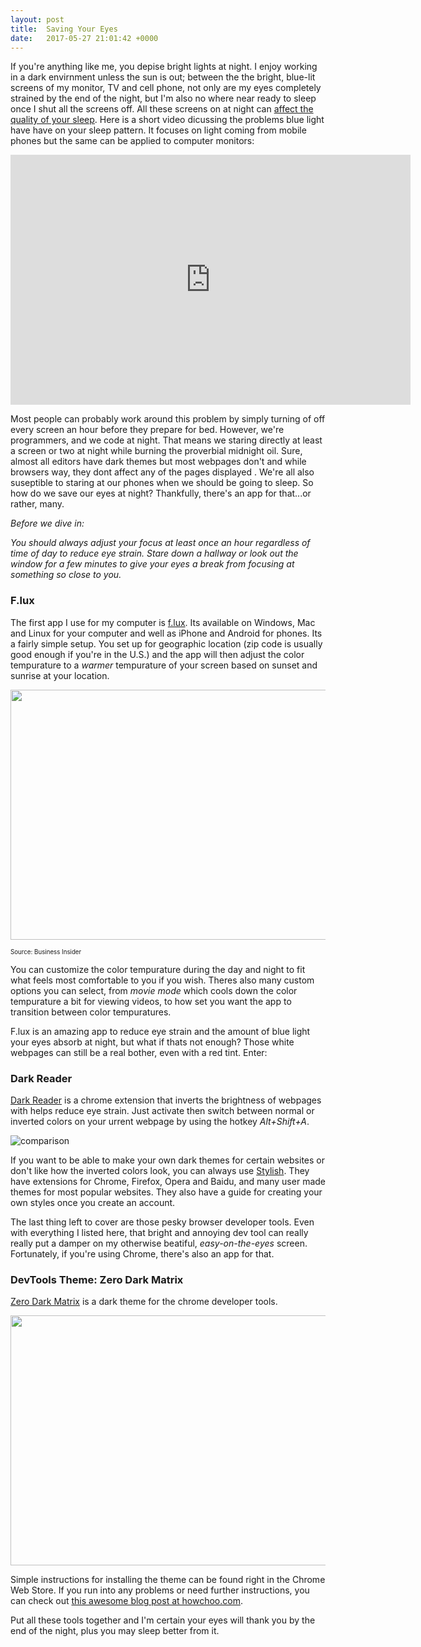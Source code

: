 ```yaml
---
layout: post
title:  Saving Your Eyes
date:   2017-05-27 21:01:42 +0000
---
```



If you're anything like me, you depise bright lights at night.  I enjoy working in a dark envirnment unless the sun is out; between the the bright, blue-lit screens of my monitor, TV and cell phone, not only are my eyes completely strained by the end of the night, but I'm also no where near ready to sleep once I shut all the screens off.  All these screens on at night can [affect the quality of your sleep](http://www.health.harvard.edu/staying-healthy/blue-light-has-a-dark-side).  Here is a short video dicussing the problems blue light have have on your sleep pattern.  It focuses on light coming from mobile phones but the same can be applied to computer monitors:

<iframe width="640" height="400" src="https://www.youtube.com/embed/_1V0rDSTC9I" frameborder="0" allowfullscreen></iframe>

Most people can probably work around this problem by simply turning of off every screen an hour before they prepare for bed.  However, we're programmers, and we code at night.  That means we staring directly at least a screen or two at night while burning the proverbial midnight oil.  Sure, almost all editors have dark themes but most webpages don't and while browsers way, they dont affect any of the pages displayed .  We're all also suseptible to staring at our phones when we should be going to sleep.  So how do we save our eyes at night?  Thankfully, there's an app for that...or rather, many.

_Before we dive in:_ 

_You should always adjust your focus at least once an hour regardless of time of day to reduce eye strain. Stare down a hallway or look out the window for a few minutes to give your eyes a break from focusing at something so close to you._

### F.lux

The first app I use for my computer is [f.lux](https://justgetflux.com/).  Its available on Windows, Mac and Linux for your computer and well as iPhone and Android for phones.  Its a fairly simple setup.  You set up for geographic location (zip code is usually good enough if you're in the U.S.) and the app will then adjust the color tempurature to a _warmer_ tempurature of your screen based on sunset and sunrise at your location.

<img src="https://static4.businessinsider.com/image/5630c4d9dd089559228b45c6-1200-600/flux-side-by-side.jpg" height="400" width="640">

<sub><sup>Source: Business Insider</sup></sub>

You can customize the color tempurature during the day and night to fit what feels most comfortable to you if you wish.  Theres also many custom options you can select, from _movie mode_ which cools down the color tempurature a bit for viewing videos, to how set you want the app to transition between color tempuratures.

F.lux is an amazing app to reduce eye strain and the amount of blue light your eyes absorb at night, but what if thats not enough?  Those white webpages can still be a real bother, even with a red tint. Enter:

### Dark Reader

[Dark Reader](https://chrome.google.com/webstore/detail/dark-reader/eimadpbcbfnmbkopoojfekhnkhdbieeh) is a chrome extension that inverts the brightness of webpages with helps reduce eye strain.  Just activate then switch between normal or inverted colors on your urrent webpage by using the hotkey _Alt+Shift+A_.

![comparison](https://raw.githubusercontent.com/alexanderby/darkreader/master/promo/screenshots/screenshot_filter.png)

If you want to be able to make your own dark themes for certain websites or don't like how the inverted colors look, you can always use [Stylish](https://userstyles.org/).  They have extensions for Chrome, Firefox, Opera and Baidu, and many user made themes for most popular websites.  They also have a guide for creating your own styles once you create an account.

The last thing left to cover are those pesky browser developer tools.  Even with everything I listed here, that bright and annoying dev tool can really really put a damper on my otherwise beatiful, _easy-on-the-eyes_ screen.  Fortunately, if you're using Chrome, there's also an app for that.

### DevTools Theme: Zero Dark Matrix

[Zero Dark Matrix](https://chrome.google.com/webstore/detail/devtools-theme-zero-dark/bomhdjeadceaggdgfoefmpeafkjhegbo) is a dark theme for the chrome developer tools.

<img src="https://lh3.googleusercontent.com/pQA3LW_Y96N2Kxrycs1d0SDI6eZ788OSV4v9cH4fQJlr0wQlNLfut-ANt0UEPw_IjKZTaR4Pp1M=s640-h400-e365-rw" height="400" width="640">

Simple instructions for installing the theme can be found right in the Chrome Web Store.  If you run into any problems or need further instructions, you can check out [this awesome blog post at howchoo.com](https://howchoo.com/g/mtu3mwu5mdg/tell-chrome-developer-tools-to-use-a-dark-theme).

Put all these tools together and I'm certain your eyes will thank you by the end of the night, plus you may sleep better from it.



